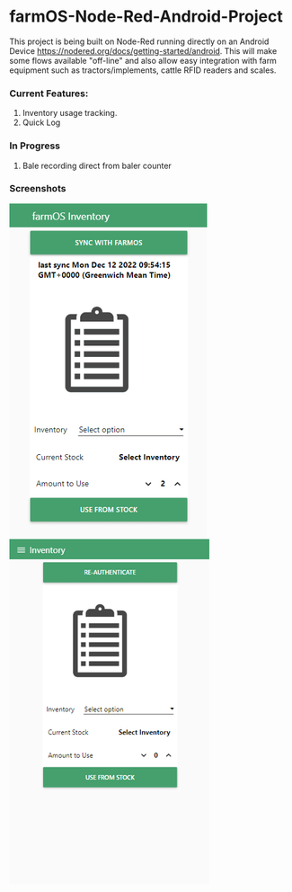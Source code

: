 # farmOS-Node-Red-Android-Project

This project is being built on Node-Red running directly on an Android Device https://nodered.org/docs/getting-started/android.
This will make some flows available "off-line" and also allow easy integration with farm equipment such as tractors/implements, cattle RFID readers and scales.

### Current Features:
1. Inventory usage tracking.
2. Quick Log

### In Progress
1. Bale recording direct from baler counter 

### Screenshots


![alt text](https://github.com/Farmer-Eds-Shed/farmOS-Node-Red-Android-Project/blob/main/screenshots/InventoryUI.gif?raw=true)
![alt text](https://github.com/Farmer-Eds-Shed/farmOS-Node-Red-Android-Project/blob/main/screenshots/chrome_SgC2uWGODs.gif?raw=true)

